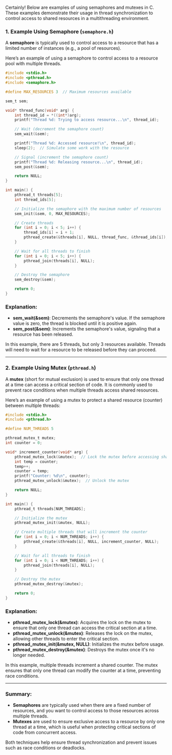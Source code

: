 Certainly! Below are examples of using semaphores and mutexes in C. These examples demonstrate their usage in thread synchronization to control access to shared resources in a multithreading environment.

### 1. Example Using Semaphore (`semaphore.h`)

A **semaphore** is typically used to control access to a resource that has a limited number of instances (e.g., a pool of resources).

Here’s an example of using a semaphore to control access to a resource pool with multiple threads.

```c
#include <stdio.h>
#include <pthread.h>
#include <semaphore.h>

#define MAX_RESOURCES 3  // Maximum resources available

sem_t sem;

void* thread_func(void* arg) {
    int thread_id = *((int*)arg);
    printf("Thread %d: Trying to access resource...\n", thread_id);

    // Wait (decrement the semaphore count)
    sem_wait(&sem);

    printf("Thread %d: Accessed resource!\n", thread_id);
    sleep(2);  // Simulate some work with the resource

    // Signal (increment the semaphore count)
    printf("Thread %d: Releasing resource...\n", thread_id);
    sem_post(&sem);

    return NULL;
}

int main() {
    pthread_t threads[5];
    int thread_ids[5];

    // Initialize the semaphore with the maximum number of resources
    sem_init(&sem, 0, MAX_RESOURCES);

    // Create threads
    for (int i = 0; i < 5; i++) {
        thread_ids[i] = i + 1;
        pthread_create(&threads[i], NULL, thread_func, &thread_ids[i]);
    }

    // Wait for all threads to finish
    for (int i = 0; i < 5; i++) {
        pthread_join(threads[i], NULL);
    }

    // Destroy the semaphore
    sem_destroy(&sem);

    return 0;
}
```

### Explanation:
- **sem_wait(&sem)**: Decrements the semaphore's value. If the semaphore value is zero, the thread is blocked until it is positive again.
- **sem_post(&sem)**: Increments the semaphore's value, signaling that a resource has been released.

In this example, there are 5 threads, but only 3 resources available. Threads will need to wait for a resource to be released before they can proceed.

---

### 2. Example Using Mutex (`pthread.h`)

A **mutex** (short for mutual exclusion) is used to ensure that only one thread at a time can access a critical section of code. It is commonly used to prevent race conditions when multiple threads access shared resources.

Here’s an example of using a mutex to protect a shared resource (counter) between multiple threads:

```c
#include <stdio.h>
#include <pthread.h>

#define NUM_THREADS 5

pthread_mutex_t mutex;
int counter = 0;

void* increment_counter(void* arg) {
    pthread_mutex_lock(&mutex);  // Lock the mutex before accessing shared resource
    int temp = counter;
    temp++;
    counter = temp;
    printf("Counter: %d\n", counter);
    pthread_mutex_unlock(&mutex);  // Unlock the mutex

    return NULL;
}

int main() {
    pthread_t threads[NUM_THREADS];

    // Initialize the mutex
    pthread_mutex_init(&mutex, NULL);

    // Create multiple threads that will increment the counter
    for (int i = 0; i < NUM_THREADS; i++) {
        pthread_create(&threads[i], NULL, increment_counter, NULL);
    }

    // Wait for all threads to finish
    for (int i = 0; i < NUM_THREADS; i++) {
        pthread_join(threads[i], NULL);
    }

    // Destroy the mutex
    pthread_mutex_destroy(&mutex);

    return 0;
}
```

### Explanation:
- **pthread_mutex_lock(&mutex)**: Acquires the lock on the mutex to ensure that only one thread can access the critical section at a time.
- **pthread_mutex_unlock(&mutex)**: Releases the lock on the mutex, allowing other threads to enter the critical section.
- **pthread_mutex_init(&mutex, NULL)**: Initializes the mutex before usage.
- **pthread_mutex_destroy(&mutex)**: Destroys the mutex once it's no longer needed.

In this example, multiple threads increment a shared counter. The mutex ensures that only one thread can modify the counter at a time, preventing race conditions.

---

### Summary:
- **Semaphores** are typically used when there are a fixed number of resources, and you want to control access to those resources across multiple threads.
- **Mutexes** are used to ensure exclusive access to a resource by only one thread at a time, which is useful when protecting critical sections of code from concurrent access.

Both techniques help ensure thread synchronization and prevent issues such as race conditions or deadlocks.